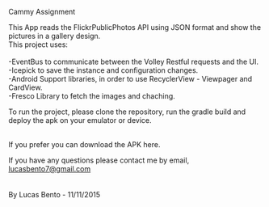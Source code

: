 Cammy Assignment


This App reads the FlickrPublicPhotos API using JSON format and show the pictures in a gallery design.<br>
This project uses:<br><br>
 -EventBus to communicate between the Volley Restful requests and the UI. <br>
 -Icepick to save the instance and configuration changes.<br>
 -Android Support libraries, in order to use RecyclerView - Viewpager and CardView. <br>
 -Fresco Library to fetch the images and chaching. <br>


To run the project, please clone the repository, run the gradle build and deploy the apk on your emulator or device. <br> <br>

If you prefer you can download the APK <a link="https://github.com/skyguydaa7/cammyAssignment/tree/master/apkBuild">here.</a>

If you have any questions please contact me by email, lucasbento7@gmail.com <br>
<br><br>
By Lucas Bento - 11/11/2015
